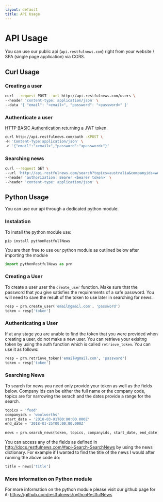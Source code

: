 ```yaml
---
layout: default
title: API Usage
---
```


# API Usage

You can use our public api (`api.restfulnews.com`) right from your website / SPA (single page application) via CORS.

## Curl Usage

### Creating a user
```bash
curl --request POST --url http://api.restfulnews.com/users \
--header 'content-type: application/json' \
--data '{ "email": "<email>", "password": "<password>" }'
```

### Authenticate a user
[HTTP BASIC Authentication](https://developer.mozilla.org/en-US/docs/Web/HTTP/Authentication#Basic_authentication_scheme) returning a JWT token.
```bash
curl http://api.restfulnews.com/auth -XPOST \
-H 'Content-Type:application/json' \
-d '{"email":"<email>","password":"<password>"}'
```

### Searching news
```bash
curl --request GET \
--url 'http://api.restfulnews.com/search?topics=australia&companyids=woolworths&start_date=2011-02-22T23:39:03.000Z&end_date=2018-02-22T23:39:03.000Z' \
--header 'authorization: Bearer <bearer token>' \
--header 'content-type: application/json' \
```

## Python Usage

You can use our api through a dedicated python module.

### Instalation

To install the python module use:
```
pip install pythonRestfullNews
```

You are then free to use our python module as outlined below after importing the module

```python
import pythonRestfulNews as prn
```

### Creating a User

To create a user user the `create_user` function. Make sure that the password that you give satisfies the requirements of a safe password.
You will need to save the result of the token to use later in searching for news.

```python
resp = prn.create_user('email@gmail.com', 'password')
token = resp['token']
```

### Authenticating a User

If at any stage you are unable to find the token that you were provided when creating a user, do not make a new user. You can retrieve your exisitng token by using the auth function which is called `retrieve_token`. You can use it as follows:

```python
resp = prn.retrieve_token('email@gmail.com', 'password')
token = resp['token']
```

### Searching News

To search for news you need only provide your token as well as the fields below. Company ids can be either the full name or the company code, topics are for narrowing the serach and the dates provide a range for the search.

```python
topics = 'food'
companyids = 'woolworths'
start_date = '2018-03-01T00:00:00.000Z'
end_date = '2018-03-25T00:00:00.000Z'
        
news = prn.search_news(token, topics, companyids, start_date, end_date)
```
You can access any of the fields as defined in http://docs.restfulnews.com/#api-Search-SearchNews by using the news dictionary. For example if I wanted to find the  title of the news I would after running the above code do:

```python
title = news['title']

```

### More information on Python module
For more information on the python module please visit our github page for it: https://github.com/restfulnews/pythonRestfulNews

